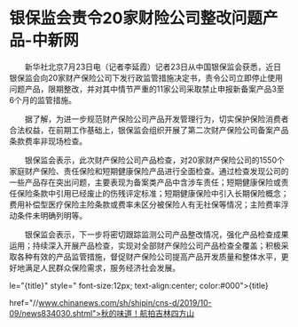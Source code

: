 # 银保监会责令20家财险公司整改问题产品-中新网

　　新华社北京7月23日电（记者李延霞）记者23日从中国银保监会获悉，近日银保监会向20家财产保险公司下发行政监管措施决定书，责令公司立即停止使用问题产品，限期整改，并对其中情节严重的11家公司采取禁止申报新备案产品3至6个月的监管措施。

　　据了解，为进一步规范财产保险公司产品开发管理行为，切实保护保险消费者合法权益，在前期工作基础上，银保监会组织开展了第二次财产保险公司备案产品条款费率非现场检查。

　　银保监会表示，此次财产保险公司产品检查，对20家财产保险公司的1550个家庭财产保险、责任保险和短期健康保险产品进行全面检查。通过检查发现公司的一些产品存在突出问题，主要表现为备案类产品中含涉车责任；短期健康保险或责任保险条款中引用已经废止的伤残评定标准；短期健康保险中引入长期保险概念；费用补偿型医疗保险主险条款或费率未区分被保险人有无社保等情况；主险费率浮动条件未明确列明等。

　　银保监会表示，下一步将密切跟踪监测公司产品整改情况，强化产品检查成果运用；持续深入开展产品检查，实现对全部财产保险公司产品检查全覆盖；积极采取各种有效的产品监管措施，督促财产保险公司提高产品开发质量和整体水平，更好地满足人民群众保险需求，服务经济社会发展。

le="{title}" style=" font-size:12px; text-align:center; color:#000">{title}

href="//www.chinanews.com/sh/shipin/cns-d/2019/10-09/news834030.shtml">秋的味道！航拍吉林四方山
